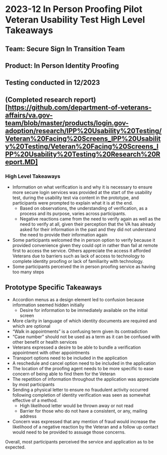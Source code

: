 # 2023-12 In Person Proofing Pilot Veteran Usability Test High Level Takeaways

## Team: Secure Sign In Transition Team
## Product: In Person Identity Proofing 
## Testing conducted in 12/2023

## (Completed research report)[https://github.com/department-of-veterans-affairs/va.gov-team/blob/master/products/login.gov-adoption/research/IPP%20Usability%20Testing/Veteran%20Facing%20Screens_IPP%20Usability%20Testing/Veteran%20Facing%20Screens_IPP%20Usability%20Testing%20Research%20Report.MD]

### High Level Takeaways
- Information on what verification is and why it is necessary to ensure more secure login services was provided at the start of the usability test, during the usability test via content in the prototype, and participants were prompted to explain what it is at the end.
  - Based on observations, the understanding of verification, as a process and its purpose, varies across participants. 
  - Negative reactions came from the need to verify again as well as the need to verify at all, given their perception that the VA has already asked for their information in the past and they did not understand the need to provide their information again
- Some participants welcomed the in person option to verify because it provided convenience given they could opt in rather than fail at remote first to access the service. Others appreciate the access it afforded Veterans due to barriers such as lack of access to technology to complete identity proofing or lack of familiarity with technology.
- Some participants perceived the in person proofing service as having too many steps 

## Prototype Specific Takeaways
- Accordion menus as a design element led to confusion because information seemed hidden initially
  - Desire for information to be immediately available on the initial screen
- More clarity in language of which identity documents are required and which are optional
- “Walk in appointments” is a confusing term given its contradiction
- “Case number” should not be used as a term as it can be confused with other benefit or health services 
- Veterans expressed a desire to be able to bundle a verification appointment with other appointments
- Transport options need to be included in the application
- A reschedule and cancel option need to be included in the application
- The location of the proofing agent needs to be more specific to ease concern of being able to find them for the Veteran
- The repetition of information throughout the application was appreciate by most participants
- Sending a physical letter to ensure no fraudulent activity occurred following completion of identity verification was seen as somewhat effective of a method.
  - High likelihood letter would be thrown away or not read
  - Barrier for those who do not have a consistent, or any, mailing address
- Concern was expressed that any mention of fraud would increase the likelihood of a negative reaction by the Veteran and a follow up contact would need to be provided to assuage those concerns. 

Overall, most participants perceived the service and application as to be expected.
